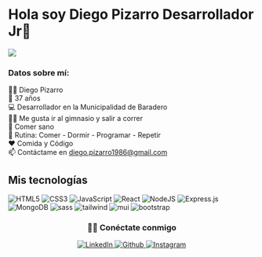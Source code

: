 # Hola soy Diego Pizarro Desarrollador Jr👋

![](https://github.com/halfrost/halfrost/blob/master/icons/header_.png)


### Datos sobre mí:<br>
👨‍💻 Diego Pizarro<br>
🎂 37 años<br>
💻 Desarrollador en la Municipalidad de Baradero<br>
🏋️‍♂️ Me gusta ir al gimnasio y salir a correr<br>
🥗 Comer sano<br>
🔄 Rutina: Comer - Dormir - Programar - Repetir<br>
❤️ Comida y Código<br>
📫 Contáctame en diego.pizarro1986@gmail.com<br>

## Mis tecnologías

<div>
  <img  alt="HTML5" src="https://img.shields.io/badge/html5-%23E34F26.svg?style=for-the-badge&logo=html5&logoColor=white"/>
  <img  alt="CSS3" src="https://img.shields.io/badge/css3-%231572B6.svg?style=for-the-badge&logo=css3&logoColor=white"/>
  <img  alt="JavaScript" src="https://img.shields.io/badge/javascript-%23323330.svg?style=for-the-badge&logo=javascript&logoColor=%23F7DF1E"/>
  <img  alt="React" src="https://img.shields.io/badge/react-%2320232a.svg?style=for-the-badge&logo=react&logoColor=%2361DAFB"/>
  <img  alt="NodeJS" src="https://img.shields.io/badge/node.js-%2343853D.svg?style=for-the-badge&logo=node-dot-js&logoColor=white"/>
  <img  alt="Express.js" src="https://img.shields.io/badge/express.js-%23404d59.svg?style=for-the-badge&logo=express&logoColor=%2361DAFB"/>
  <img  alt="MongoDB" src ="https://img.shields.io/badge/MongoDB-%234ea94b.svg?style=for-the-badge&logo=mongodb&logoColor=white"/>
  <img  alt="sass" src ="https://img.shields.io/badge/Sass-CC6699?style=for-the-badge&logo=sass&logoColor=white"/>
  <img  alt="tailwind" src="https://img.shields.io/badge/Tailwind_CSS-38B2AC?style=for-the-badge&logo=tailwind-css&logoColor=white"/>
  <img  alt="mui" src ="https://img.shields.io/badge/Material--UI-0081CB?style=for-the-badge&logo=material-ui&logoColor=white"/>
  <img  alt="bootstrap" src ="https://img.shields.io/badge/Bootstrap-563D7C?style=for-the-badge&logo=bootstrap&logoColor=white"/>
 
</div>
<div align="center">
<h3> 🤝🏻 Conéctate conmigo </h3>

<a href="https://www.linkedin.com/in/diegoandrespizarro/" target="_blank">
  <img src="https://img.shields.io/badge/linkedin-black?style=flat-square&logo=linkedin" alt="LinkedIn">
</a>
<a href="https://github.com/diegoandrespizarro" target="_blank">
  <img src="https://img.shields.io/badge/github-black?style=flat-square&logo=github" alt="Github">
</a>
<a href="https://www.instagram.com/diegoandrespizarro/" target="_blank">
  <img src="https://img.shields.io/badge/instagram-black?style=flat-square&logo=instagram" alt="Instagram">
</a>
</div>
